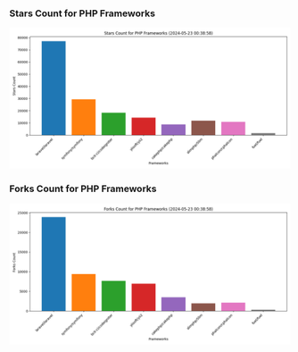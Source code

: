 ### Stars Count for PHP Frameworks

![Stars Chart](./archive/charts/20240523003858_stars_count.png)

### Forks Count for PHP Frameworks

![Forks Chart](./archive/charts/20240523003858_forks_count.png)

